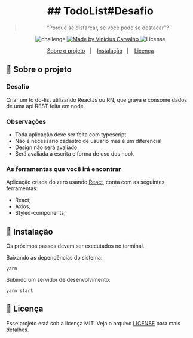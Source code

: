 <h1 align="center">
  ## TodoList#Desafio
</h1>

<blockquote align="center">“Porque se disfarçar, se você pode se destacar”?</blockquote>

<p align="center">
  <img alt="challenge" src="https://img.shields.io/badge/challenge-%2304D361">

  <a href="https://github.com/carvalhoviniciusluiz">
    <img alt="Made by Vinicius Carvalho" src="https://img.shields.io/badge/made%20by-Vinicius%20Carvalho-%2304D361">
  </a>

  <img alt="License" src="https://img.shields.io/badge/license-MIT-%2304D361">
</p>

<p align="center">
  <a href="#rocket-sobre-o-projeto">Sobre o projeto</a>&nbsp;&nbsp;&nbsp;|&nbsp;&nbsp;&nbsp;
  <a href="#8ball-instalação">Instalação</a>&nbsp;&nbsp;&nbsp;|&nbsp;&nbsp;&nbsp;
  <a href="#memo-licença">Licença</a>
</p>

## :rocket: Sobre o projeto

### **Desafio**

Criar um to do-list utilizando ReactJs ou RN, que grava e consome dados de uma api REST feita em node.

### **Observações**

   - Toda aplicação deve ser feita com typescript
   - Não é necessario cadastro de usuario mas é um diferencial
   - Design não será avaliado
   - Será avaliada a escrita e forma de uso dos hook

### **As ferramentas que você irá encontrar**

Aplicação criada do zero usando [React](https://pt-br.reactjs.org/), conta com as seguintes ferramentas:

- React;
- Axios;
- Styled-components;

## :8ball: Instalação

Os próximos passos devem ser executados no terminal.

Baixando as dependências do sistema:

    yarn

Subindo um servidor de desenvolvimento:

    yarn start


## :memo: Licença

Esse projeto está sob a licença MIT. Veja o arquivo [LICENSE](LICENSE.md) para mais detalhes.
